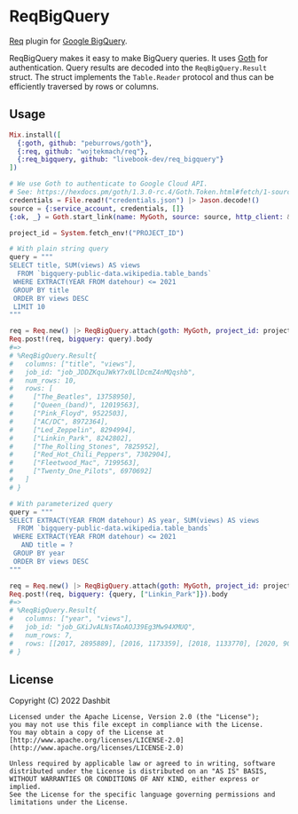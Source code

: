 # ReqBigQuery

[Req](https://github.com/wojtekmach/req) plugin for [Google BigQuery](https://cloud.google.com/bigquery/docs/reference/rest).

ReqBigQuery makes it easy to make BigQuery queries. It uses [Goth](https://github.com/peburrows/goth)
for authentication. Query results are decoded into the `ReqBigQuery.Result` struct.
The struct implements the `Table.Reader` protocol and thus can be efficiently traversed by rows or columns.

## Usage

```elixir
Mix.install([
  {:goth, github: "peburrows/goth"},
  {:req, github: "wojtekmach/req"},
  {:req_bigquery, github: "livebook-dev/req_bigquery"}
])

# We use Goth to authenticate to Google Cloud API.
# See: https://hexdocs.pm/goth/1.3.0-rc.4/Goth.Token.html#fetch/1-source for more information.
credentials = File.read!("credentials.json") |> Jason.decode!()
source = {:service_account, credentials, []}
{:ok, _} = Goth.start_link(name: MyGoth, source: source, http_client: &Req.request/1)

project_id = System.fetch_env!("PROJECT_ID")

# With plain string query
query = """
SELECT title, SUM(views) AS views
  FROM `bigquery-public-data.wikipedia.table_bands`
 WHERE EXTRACT(YEAR FROM datehour) <= 2021
 GROUP BY title
 ORDER BY views DESC
 LIMIT 10
"""

req = Req.new() |> ReqBigQuery.attach(goth: MyGoth, project_id: project_id)
Req.post!(req, bigquery: query).body
#=>
# %ReqBigQuery.Result{
#   columns: ["title", "views"],
#   job_id: "job_JDDZKquJWkY7x0LlDcmZ4nMQqshb",
#   num_rows: 10,
#   rows: [
#     ["The_Beatles", 13758950],
#     ["Queen_(band)", 12019563],
#     ["Pink_Floyd", 9522503],
#     ["AC/DC", 8972364],
#     ["Led_Zeppelin", 8294994],
#     ["Linkin_Park", 8242802],
#     ["The_Rolling_Stones", 7825952],
#     ["Red_Hot_Chili_Peppers", 7302904],
#     ["Fleetwood_Mac", 7199563],
#     ["Twenty_One_Pilots", 6970692]
#   ]
# }

# With parameterized query
query = """
SELECT EXTRACT(YEAR FROM datehour) AS year, SUM(views) AS views
  FROM `bigquery-public-data.wikipedia.table_bands`
 WHERE EXTRACT(YEAR FROM datehour) <= 2021
   AND title = ?
 GROUP BY year
 ORDER BY views DESC
"""

req = Req.new() |> ReqBigQuery.attach(goth: MyGoth, project_id: project_id)
Req.post!(req, bigquery: {query, ["Linkin_Park"]}).body
#=>
# %ReqBigQuery.Result{
#   columns: ["year", "views"],
#   job_id: "job_GXiJvALNsTAoAOJ39Eg3Mw94XMUQ",
#   num_rows: 7,
#   rows: [[2017, 2895889], [2016, 1173359], [2018, 1133770], [2020, 906538], [2015, 860899], [2019, 790747], [2021, 481600]]
# }
```

## License

Copyright (C) 2022 Dashbit

    Licensed under the Apache License, Version 2.0 (the "License");
    you may not use this file except in compliance with the License.
    You may obtain a copy of the License at [http://www.apache.org/licenses/LICENSE-2.0](http://www.apache.org/licenses/LICENSE-2.0)

    Unless required by applicable law or agreed to in writing, software
    distributed under the License is distributed on an "AS IS" BASIS,
    WITHOUT WARRANTIES OR CONDITIONS OF ANY KIND, either express or implied.
    See the License for the specific language governing permissions and
    limitations under the License.
